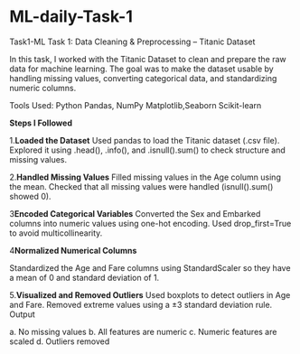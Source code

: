 # ML-daily-Task-1
Task1-ML
Task 1: Data Cleaning & Preprocessing – Titanic Dataset

In this task, I worked with the Titanic Dataset to clean and prepare the raw data for machine learning. The goal was to make the dataset usable by handling missing values, converting categorical data, and standardizing numeric columns.

Tools Used:
Python
Pandas, NumPy
Matplotlib,Seaborn
Scikit-learn

**Steps I Followed**

1.**Loaded the Dataset**
Used pandas to load the Titanic dataset (.csv file).
Explored it using .head(), .info(), and .isnull().sum() to check structure and missing values.

2.**Handled Missing Values**
Filled missing values in the Age column using the mean.
Checked that all missing values were handled (isnull().sum() showed 0).

3**Encoded Categorical Variables**
Converted the Sex and Embarked columns into numeric values using one-hot encoding.
Used drop_first=True to avoid multicollinearity.

4**Normalized Numerical Columns**

Standardized the Age and Fare columns using StandardScaler so they have a mean of 0 and standard deviation of 1.

5.**Visualized and Removed Outliers**
Used boxplots to detect outliers in Age and Fare.
Removed extreme values using a ±3 standard deviation rule.
Output

a. No missing values
b. All features are numeric
c. Numeric features are scaled
d. Outliers removed
